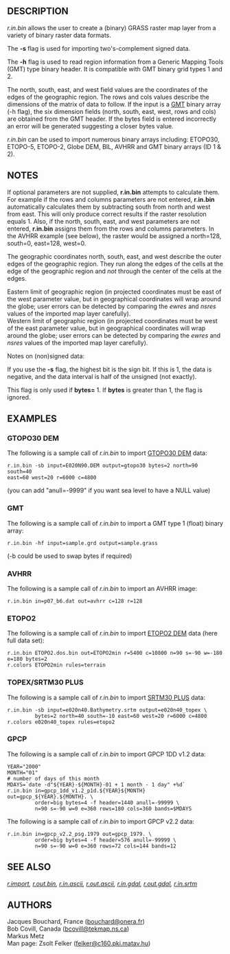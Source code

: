 ## DESCRIPTION

*r.in.bin* allows the user to create a (binary) GRASS raster map layer
from a variety of binary raster data formats.

The **-s** flag is used for importing two\'s-complement signed data.

The **-h** flag is used to read region information from a Generic
Mapping Tools (GMT) type binary header. It is compatible with GMT binary
grid types 1 and 2.

The north, south, east, and west field values are the coordinates of the
edges of the geographic region. The rows and cols values describe the
dimensions of the matrix of data to follow. If the input is a
[GMT](http://gmt.soest.hawaii.edu/) binary array (-h flag), the six
dimension fields (north, south, east, west, rows and cols) are obtained
from the GMT header. If the bytes field is entered incorrectly an error
will be generated suggesting a closer bytes value.

*r.in.bin* can be used to import numerous binary arrays including:
ETOPO30, ETOPO-5, ETOPO-2, Globe DEM, BIL, AVHRR and GMT binary arrays
(ID 1 & 2).

## NOTES

If optional parameters are not supplied, **r.in.bin** attempts to
calculate them. For example if the rows and columns parameters are not
entered, **r.in.bin** automatically calculates them by subtracting south
from north and west from east. This will only produce correct results if
the raster resolution equals 1. Also, if the north, south, east, and
west parameters are not entered, **r.in.bin** assigns them from the rows
and columns parameters. In the AVHRR example (see below), the raster
would be assigned a north=128, south=0, east=128, west=0.

The geographic coordinates north, south, east, and west describe the
outer edges of the geographic region. They run along the edges of the
cells at the edge of the geographic region and *not* through the center
of the cells at the edges.

Eastern limit of geographic region (in projected coordinates must be
east of the west parameter value, but in geographical coordinates will
wrap around the globe; user errors can be detected by comparing the
*ewres* and *nsres* values of the imported map layer carefully).\
Western limit of geographic region (in projected coordinates must be
west of the east parameter value, but in geographical coordinates will
wrap around the globe; user errors can be detected by comparing the
*ewres* and *nsres* values of the imported map layer carefully).

Notes on (non)signed data:

If you use the **-s** flag, the highest bit is the sign bit. If this is
1, the data is negative, and the data interval is half of the unsigned
(not exactly).

This flag is only used if **bytes=** 1. If **bytes** is greater than 1,
the flag is ignored.

## EXAMPLES

### GTOPO30 DEM

The following is a sample call of *r.in.bin* to import [GTOPO30
DEM](http://edcdaac.usgs.gov/gtopo30/gtopo30.asp) data:

```
r.in.bin -sb input=E020N90.DEM output=gtopo30 bytes=2 north=90 south=40
east=60 west=20 r=6000 c=4800
```

(you can add \"anull=-9999\" if you want sea level to have a NULL value)

### GMT

The following is a sample call of *r.in.bin* to import a GMT type 1
(float) binary array:

```
r.in.bin -hf input=sample.grd output=sample.grass
```

(-b could be used to swap bytes if required)

### AVHRR

The following is a sample call of *r.in.bin* to import an AVHRR image:

```
r.in.bin in=p07_b6.dat out=avhrr c=128 r=128
```

### ETOPO2

The following is a sample call of *r.in.bin* to import [ETOPO2
DEM](http://www.ngdc.noaa.gov/mgg/image/2minrelief.html) data (here full
data set):

```
r.in.bin ETOPO2.dos.bin out=ETOPO2min r=5400 c=10800 n=90 s=-90 w=-180 e=180 bytes=2
r.colors ETOPO2min rules=terrain
```

### TOPEX/SRTM30 PLUS

The following is a sample call of *r.in.bin* to import [SRTM30
PLUS](http://topex.ucsd.edu/WWW_html/srtm30_plus.html) data:

```
r.in.bin -sb input=e020n40.Bathymetry.srtm output=e020n40_topex \
         bytes=2 north=40 south=-10 east=60 west=20 r=6000 c=4800
r.colors e020n40_topex rules=etopo2
```

### GPCP

The following is a sample call of *r.in.bin* to import GPCP 1DD v1.2
data:

```
YEAR="2000"
MONTH="01"
# number of days of this month
MDAYS=`date -d"${YEAR}-${MONTH}-01 + 1 month - 1 day" +%d`
r.in.bin in=gpcp_1dd_v1.2_p1d.${YEAR}${MONTH} out=gpcp_${YEAR}.${MONTH}. \
         order=big bytes=4 -f header=1440 anull=-99999 \
         n=90 s=-90 w=0 e=360 rows=180 cols=360 bands=$MDAYS
```

The following is a sample call of *r.in.bin* to import GPCP v2.2 data:

```
r.in.bin in=gpcp_v2.2_psg.1979 out=gpcp_1979. \
         order=big bytes=4 -f header=576 anull=-99999 \
         n=90 s=-90 w=0 e=360 rows=72 cols=144 bands=12
```

## SEE ALSO

*[r.import](r.import.html), [r.out.bin](r.out.bin.html),
[r.in.ascii](r.in.ascii.html), [r.out.ascii](r.out.ascii.html),
[r.in.gdal](r.in.gdal.html), [r.out.gdal](r.out.gdal.html),
[r.in.srtm](r.in.srtm.html)*

## AUTHORS

Jacques Bouchard, France (bouchard@onera.fr)\
Bob Covill, Canada (bcovill@tekmap.ns.ca)\
Markus Metz\
Man page: Zsolt Felker (felker@c160.pki.matav.hu)
